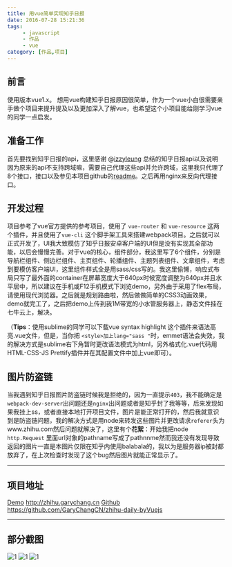 ```yaml
---
title: 用vue简单实现知乎日报
date: 2016-07-28 15:21:36
tags: 
	 - javascript
	 - 作品
	 - vue
category: [作品,项目]
---
```


## 前言

使用版本vue1.x。
想用vue构建知乎日报原因很简单，作为一个vue小白很需要亲手做个项目来提升提及以及更加深入了解vue，也希望这个小项目能给刚学习vue的同学一点启发。


## 准备工作

首先要找到知乎日报的api，这里感谢 @[izzyleung](https://github.com/izzyleung/ZhihuDailyPurify) 总结的知乎日报api以及说明 因为原来的api不支持跨域嘛，需要自己代理这些api并允许跨域，这里我只代理了8个接口，接口以及参见本项目github的[readme](https://github.com/GaryChangCN/zhihu-daily-byVuejs/blob/master/server/readme.md)。之后再用nginx来反向代理接口。

## 开发过程

项目参考了vue官方提供的参考项目，使用了 `vue-router` 和 `vue-resource` 这两个插件，并且使用了`vue-cli` 这个脚手架工具来搭建webpack项目。之后就可以正式开发了，UI我大致模仿了知乎日报安卓客户端的UI但是没有实现其全部功能，以后会慢慢完善。对于vue的核心，组件部分，我这里写了6个组件，分别是导航栏组件、侧边栏组件、主页组件、轮播组件、主题列表组件、文章组件，考虑到要模仿客户端UI，这里组件样式全是用sass/css写的。我这里偷懒，响应式布局只写了最外面的container在屏幕宽度大于640px时候宽度调整为640px并且水平居中，所以建议在手机或F12手机模式下浏览demo，另外由于采用了flex布局，请使用现代浏览器。之后就是规划路由啦，然后做做简单的CSS3动画效果，demo就完工了，之后把demo上传到我1M带宽的小水管服务器上，静态文件挂在七牛云上，解决。

（**Tips**：使用sublime的同学可以下载vue syntax highlight 这个插件来语法高亮.vue文件，但是，当你把 `<style>加上lang="sass "`时，emmet语法会失效，我的解决方式是sublime右下角暂时更改语法模式为html，另外格式化.vue代码用HTML-CSS-JS Prettify插件并在其配置文件中加上vue即可）。

## 图片防盗链

当我遇到知乎日报图片防盗链时候我是拒绝的，因为一直提示`403`，我不能确定是`webpack-dev-server`出问题还是`nginx`出问题或者是知乎封了我等等，后来发现如果我挂上ss，或者直接本地打开项目文件，图片是能正常打开的，然后我就意识到是防盗链问题，我的解决方式是用node来转发这些图片并更改请求`referer`头为www.zhihu.com然后问题就解决了，这里有个**花絮**：开始我把node `http.Request` 里面url对象的pathname写成了pathnnme然而我还没有发现导致返回的图片一直是本图片仅限在知乎内使用balabala的，我以为是服务器ip被封都放弃了，在上次检查时发现了这个bug然后图片就能正常显示了。

<!-- more -->

---

## 项目地址
[Demo](http://zhihu.garychang.cn) http://zhihu.garychang.cn 
[Github](https://github.com/GaryChangCN/zhihu-daily-byVuejs) https://github.com/GaryChangCN/zhihu-daily-byVuejs

---

## 部分截图
![1](http://7xw4hd.com1.z0.glb.clouddn.com/620552845619830166.jpg)
![1](http://7xw4hd.com1.z0.glb.clouddn.com/635505886232277358.jpg)
![1](http://7xw4hd.com1.z0.glb.clouddn.com/92529011503075773.jpg)
  
